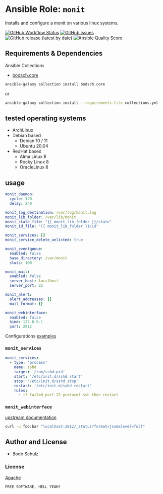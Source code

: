 
# Ansible Role:  `monit`


Installs and configure a monit on various linux systems.


[![GitHub Workflow Status](https://img.shields.io/github/actions/workflow/status/bodsch/ansible-monit/main.yml?branch=main)][ci]
[![GitHub issues](https://img.shields.io/github/issues/bodsch/ansible-monit)][issues]
[![GitHub release (latest by date)](https://img.shields.io/github/v/release/bodsch/ansible-monit)][releases]
[![Ansible Quality Score](https://img.shields.io/ansible/quality/50067?label=role%20quality)][quality]

[ci]: https://github.com/bodsch/ansible-monit/actions
[issues]: https://github.com/bodsch/ansible-monit/issues?q=is%3Aopen+is%3Aissue
[releases]: https://github.com/bodsch/ansible-monit/releases
[quality]: https://galaxy.ansible.com/bodsch/monit

## Requirements & Dependencies

Ansible Collections

- [bodsch.core](https://github.com/bodsch/ansible-collection-core)

```bash
ansible-galaxy collection install bodsch.core
```
or
```bash
ansible-galaxy collection install --requirements-file collections.yml
```

## tested operating systems

* ArchLinux
* Debian based
    - Debian 10 / 11
    - Ubuntu 20.04
* RedHat based
    - Alma Linux 8
    - Rocky Linux 8
    - OracleLinux 8

## usage

```yaml
monit_daemon:
  cycle: 120
  delay: 240

monit_log_destination: /var/log/monit.log
monit_lib_folder: /var/lib/monit
monit_state_file: "{{ monit_lib_folder }}/state"
monit_id_file: "{{ monit_lib_folder }}/id"

monit_services: []
monit_service_delete_unlisted: true

monit_eventqueue:
  enabled: false
  base_directory: /var/monit
  slots: 100

monit_mail:
  enabled: false
  server_host: localhost
  server_port: 25

monit_alert:
  alert_addresses: []
  mail_format: {}

monit_webinterface:
  enabled: false
  bind: 127.0.0.1
  port: 2812
```

Configurations [examples](https://mmonit.com/wiki/Monit/ConfigurationExamples)


### `monit_services`

```yaml
monit_services:
  - type: 'process'
    name: sshd
    target: '/run/sshd.pid'
    start: '/etc/init.d/sshd start'
    stop: '/etc/init.d/sshd stop'
    restart: '/etc/init.d/sshd restart'
    rules:
      - if failed port 22 protocol ssh then restart
```

### `monit_webinterface`

[upstream documentation](https://mmonit.com/monit/documentation/monit.html#MONIT-HTTPD)

```bash
curl -u foo:bar "localhost:2812/_status?format=json&level=full"
```

## Author and License

- Bodo Schulz

### License

[Apache](LICENSE)

`FREE SOFTWARE, HELL YEAH!`

